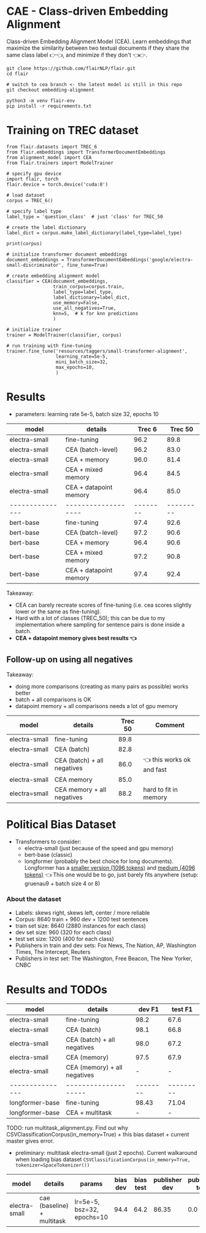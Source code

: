 # CAE - Class-driven Embedding Alignment

Class-driven Embedding Alignment Model (CEA). Learn embeddings that maximize the similarity between two textual documents if they share the same class label 👉👈, and minimize if they don't 👈👉.

```
git clone https://github.com/flairNLP/flair.git
cd flair

# switch to cea branch <- the latest model is still in this repo
git checkout embedding-alignment

python3 -m venv flair-env
pip install -r requirements.txt
```

# Training on TREC dataset

```python3
from flair.datasets import TREC_6
from flair.embeddings import TransformerDocumentEmbeddings
from alignment_model import CEA
from flair.trainers import ModelTrainer

# specify gpu device
import flair, torch
flair.device = torch.device('cuda:0')

# load dataset
corpus = TREC_6()

# specify label type
label_type = 'question_class'  # just 'class' for TREC_50

# create the label dictionary
label_dict = corpus.make_label_dictionary(label_type=label_type)

print(corpus)

# initialize transformer document embeddings
document_embeddings = TransformerDocumentEmbeddings('google/electra-small-discriminator', fine_tune=True)

# create embedding alignment model
classifier = CEA(document_embeddings,
                 train_corpus=corpus.train,
                 label_type=label_type,
                 label_dictionary=label_dict,
                 use_memory=False,
                 use_all_negatives=True,
                 knn=5,  # k for knn predictions
                 )

# initialize trainer
trainer = ModelTrainer(classifier, corpus)

# run training with fine-tuning
trainer.fine_tune('resources/taggers/small-transformer-alignment',
                  learning_rate=5e-5,
                  mini_batch_size=32,
                  max_epochs=10,
                  )
```

# Results

- parameters: learning rate 5e-5, batch size 32, epochs 10

| model           | details                | Trec 6   | Trec 50   |
|-----------------|------------------------|----------|-----------|
| electra-small   | fine-tuning            | 96.2     | 89.8      |
| electra-small   | CEA (batch-level)      | 96.2     | 83.0      |
| electra-small   | CEA + memory           | 96.0     | 81.4      |
| electra-small   | CEA + mixed memory     | 96.4     | 84.5      |
| electra-small   | CEA + datapoint memory | 96.4     | 85.0      |
| --------------- | -------------------    | -------- | --------- |
| bert-base       | fine-tuning            | 97.4     | 92.6      |
| bert-base       | CEA (batch-level)      | 97.2     | 90.6      |
| bert-base       | CEA + memory           | 96.4     | 90.6      |
| bert-base       | CEA + mixed memory     | 97.2     | 90.8      |
| bert-base       | CEA + datapoint memory | 97.4     | 92.4      |

Takeaway:
- CEA can barely recreate scores of fine-tuning (i.e. cea scores slightly lower or the same as fine-tuning).
- Hard with a lot of classes (TREC_50); this can be due to my implementation where sampling for sentence pairs is done inside a batch.
- __CEA + datapoint memory gives best results 👈__

## Follow-up on using all negatives

Takeaway:
- doing more comparisons (creating as many pairs as possible) works better
- batch + all comparisons is OK
- datapoint memory + all comparisons needs a lot of gpu memory

| model           | details                     | Trec 50 | Comment                   |
|-----------------|-----------------------------|---------|---------------------------| 
| electra-small   | fine-tuning                 | 89.8    |                           |
| electra-small   | CEA (batch)                 | 82.8    |                           |
| electra-small   | CEA (batch) + all negatives | 86.0    | 👈 this works ok and fast |
| electra-small   | CEA memory                  | 85.0    |                           |
| electra=small   | CEA memory + all negatives  | 88.2    | hard to fit in memory     |

# Political Bias Dataset

- Transformers to consider:
  - electra-small (just because of the speed and gpu memory)
  - bert-base (classic)
  - longformer (probably the best choice for long documents). Longformer has a [smaller version (1096 tokens)](kiddothe2b/longformer-mini-1024) and [medium (4096 tokens)](allenai/longformer-base-4096) 👈 This one would be to go, just barely fits anywhere (setup: gruenau9 + batch size 4 or 8)

### About the dataset

- Labels: skews right, skews left, center / more reliable
- Corpus: 8640 train + 960 dev + 1200 test sentences
- train set size: 8640 (2880 instances for each class)
- dev set size: 960 (320 for each class)
- test set size: 1200 (400 for each class)
- Publishers in train and dev sets: Fox News, The Nation, AP, Washington Times, The Intercept, Reuters
- Publishers in test set: The Washington, Free Beacon, The New Yorker, CNBC

# Results and TODOs

| model           | details                      | dev F1   | test F1   |
|-----------------|------------------------------|----------|-----------|
| electra-small   | fine-tuning                  | 98.2     | 67.6      |
| electra-small   | CEA (batch)                  | 98.1     | 66.8      |
| electra-small   | CEA (batch) + all negatives  | 98.0     | 67.2      |
| electra-small   | CEA (memory)                 | 97.5     | 67.9      |
| electra-small   | CEA (memory) + all negatives | -        | -         |
| --------------- | --------------------         | -------- | --------- |
| longformer-base | fine-tuning                  | 98.43    | 71.04     |
| longformer-base | CEA + multitask              | -        | -         |


TODO: run multitask_alignment.py. Find out why CSVClassificationCorpus(in_memory=True) + this bias dataset + current master gives error.

- preliminary: multitask electra-small (just 2 epochs). Current walkaround when loading bias dataset `CSVClassificationCorpus(in_memory=True, tokenizer=SpaceTokenizer())`

| model          | details                     | params                     | bias dev | bias test | publisher dev | publisher test |
|----------------|-----------------------------|----------------------------|----------|-----------|---------------|----------------|
| electra-small  | cae (baseline) + multitask  | lr=5e-5, bsz=32, epochs=10 | 94.4     | 64.2      | 86.35         | 0.0            |

